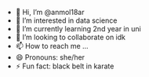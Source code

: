 - 👋 Hi, I’m @anmol18ar
- 👀 I’m interested in data science
- 🌱 I’m currently learning 2nd year in uni
- 💞️ I’m looking to collaborate on idk
- 📫 How to reach me ...
- 😄 Pronouns: she/her
- ⚡ Fun fact: black belt in karate

<!---
anmol18ar/anmol18ar is a ✨ special ✨ repository because its `README.md` (this file) appears on your GitHub profile.
You can click the Preview link to take a look at your changes.
--->
